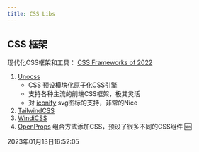 ```yaml
---
title: CSS Libs
---
```


## CSS 框架

现代化CSS框架和工具： [CSS Frameworks of 2022](https://2022.stateofcss.com/zh-Hans/css-frameworks/)
1. [Unocss](https://github.com/unocss/unocss)
   - CSS 预设模块化原子化CSS引擎
   - 支持各种主流的前端CSS框架，极其灵活
   - 对 [iconify](https://icones.js.org/) svg图标的支持，非常的Nice
2. [TailwindCSS](https://tailwindcss.com/)
3. [WindiCSS](https://windicss.org/guide/)
4. [OpenProps](https://open-props.style/) 组合方式添加CSS，预设了很多不同的CSS组件 🆕





2023年01月13日16:52:05

